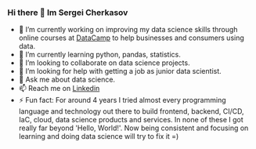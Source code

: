 ### Hi there 👋 Im Sergei Cherkasov
- 🔭 I’m currently working on improving my data science skills through online courses at [DataCamp](https://www.datacamp.com/portfolio/srjchsv) to help businesses and consumers using data.
- 🌱 I’m currently learning python, pandas, statistics.
- 👯 I’m looking to collaborate on data science projects.
- 🤔 I’m looking for help with getting a job as junior data scientist.
- 💬 Ask me about data science.
- 📫 Reach me on [Linkedin](https://linkedin.com/in/srjchsv)
- ⚡ Fun fact: For around 4 years I tried almost every programming language and technology out there to build frontend, backend, CI/CD, IaC, cloud, data science products and services. In none of these I got really far beyond 'Hello, World!'. Now being consistent and focusing on learning and doing data science will try to fix it =)
